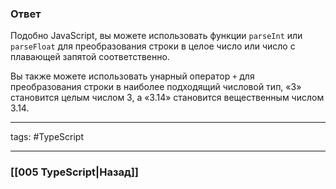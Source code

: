 ### Ответ

Подобно JavaScript, вы можете использовать функции `parseInt` или `parseFloat` для преобразования строки в целое число или число с плавающей запятой соответственно. 

Вы также можете использовать унарный оператор `+` для преобразования строки в наиболее подходящий числовой тип, «3» становится целым числом 3, а «3.14» становится вещественным числом 3.14.

___
tags: #TypeScript 

_____

### [[005 TypeScript|Назад]]